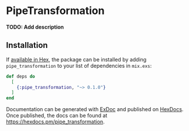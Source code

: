 # PipeTransformation

**TODO: Add description**

## Installation

If [available in Hex](https://hex.pm/docs/publish), the package can be installed
by adding `pipe_transformation` to your list of dependencies in `mix.exs`:

```elixir
def deps do
  [
    {:pipe_transformation, "~> 0.1.0"}
  ]
end
```

Documentation can be generated with [ExDoc](https://github.com/elixir-lang/ex_doc)
and published on [HexDocs](https://hexdocs.pm). Once published, the docs can
be found at <https://hexdocs.pm/pipe_transformation>.

